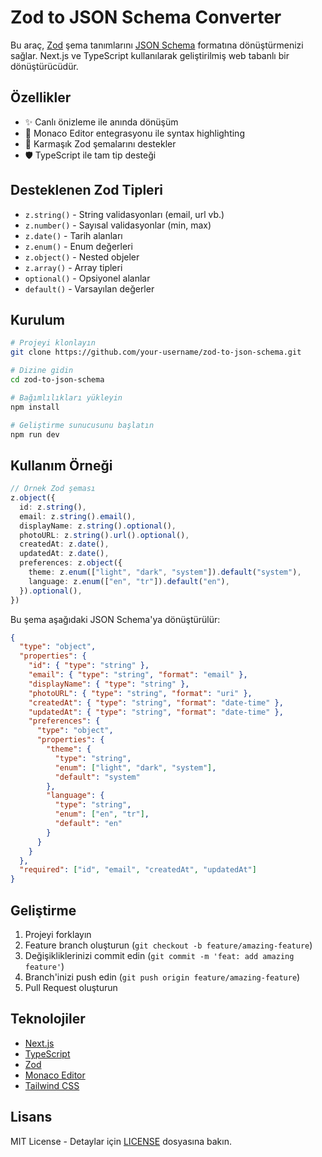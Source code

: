 # Zod to JSON Schema Converter

Bu araç, [Zod](https://github.com/colinhacks/zod) şema tanımlarını [JSON Schema](https://json-schema.org/) formatına dönüştürmenizi sağlar. Next.js ve TypeScript kullanılarak geliştirilmiş web tabanlı bir dönüştürücüdür.

## Özellikler

- ✨ Canlı önizleme ile anında dönüşüm
- 🎨 Monaco Editor entegrasyonu ile syntax highlighting
- 🔄 Karmaşık Zod şemalarını destekler
- 🛡️ TypeScript ile tam tip desteği

## Desteklenen Zod Tipleri

- `z.string()` - String validasyonları (email, url vb.)
- `z.number()` - Sayısal validasyonlar (min, max)
- `z.date()` - Tarih alanları
- `z.enum()` - Enum değerleri
- `z.object()` - Nested objeler
- `z.array()` - Array tipleri
- `optional()` - Opsiyonel alanlar
- `default()` - Varsayılan değerler

## Kurulum

```bash
# Projeyi klonlayın
git clone https://github.com/your-username/zod-to-json-schema.git

# Dizine gidin
cd zod-to-json-schema

# Bağımlılıkları yükleyin
npm install

# Geliştirme sunucusunu başlatın
npm run dev
```

## Kullanım Örneği

```typescript
// Örnek Zod şeması
z.object({
  id: z.string(),
  email: z.string().email(),
  displayName: z.string().optional(),
  photoURL: z.string().url().optional(),
  createdAt: z.date(),
  updatedAt: z.date(),
  preferences: z.object({
    theme: z.enum(["light", "dark", "system"]).default("system"),
    language: z.enum(["en", "tr"]).default("en"),
  }).optional(),
})
```

Bu şema aşağıdaki JSON Schema'ya dönüştürülür:

```json
{
  "type": "object",
  "properties": {
    "id": { "type": "string" },
    "email": { "type": "string", "format": "email" },
    "displayName": { "type": "string" },
    "photoURL": { "type": "string", "format": "uri" },
    "createdAt": { "type": "string", "format": "date-time" },
    "updatedAt": { "type": "string", "format": "date-time" },
    "preferences": {
      "type": "object",
      "properties": {
        "theme": {
          "type": "string",
          "enum": ["light", "dark", "system"],
          "default": "system"
        },
        "language": {
          "type": "string",
          "enum": ["en", "tr"],
          "default": "en"
        }
      }
    }
  },
  "required": ["id", "email", "createdAt", "updatedAt"]
}
```

## Geliştirme

1. Projeyi forklayın
2. Feature branch oluşturun (`git checkout -b feature/amazing-feature`)
3. Değişikliklerinizi commit edin (`git commit -m 'feat: add amazing feature'`)
4. Branch'inizi push edin (`git push origin feature/amazing-feature`)
5. Pull Request oluşturun

## Teknolojiler

- [Next.js](https://nextjs.org/)
- [TypeScript](https://www.typescriptlang.org/)
- [Zod](https://github.com/colinhacks/zod)
- [Monaco Editor](https://microsoft.github.io/monaco-editor/)
- [Tailwind CSS](https://tailwindcss.com/)

## Lisans

MIT License - Detaylar için [LICENSE](LICENSE) dosyasına bakın.
